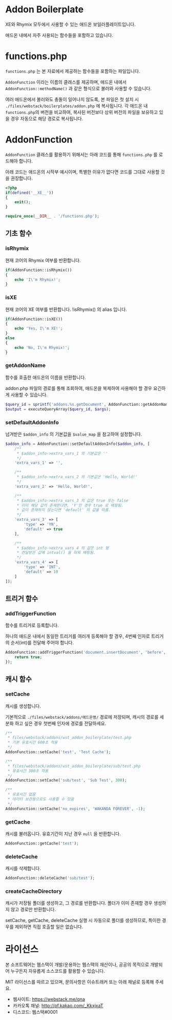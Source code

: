 # Addon Boilerplate

XE와 Rhymix 모두에서 사용할 수 있는 애드온 보일러플레이트입니다.

애드온 내에서 자주 사용되는 함수들을 포함하고 있습니다.



# functions.php

`functions.php` 는 본 자료에서 제공하는 함수들을 포함하는 파일입니다.

`AddonFunction` 이라는 이름의 클래스를 제공하며, 애드온 내에서 `AddonFunction::methodName()` 과 같은 형식으로 불러와 사용할 수 있습니다.

여러 애드온에서 불러와도 충돌이 일어나지 않도록, 본 파일은 첫 설치 시 `./files/webstack/boilerplates/addon.php` 에 복사됩니다. 각 애드온 내 `functions.php`의 버전을 비교하여, 복사된 버전보다 상위 버전의 파일을 보유하고 있을 경우 자동으로 해당 경로로 복사됩니다.



# AddonFunction

`AddonFunction` 클래스를 활용하기 위해서는 아래 코드를 통해 `functions.php` 를 로드해야 합니다.

아래 코드는 애드온의 시작부 예시이며, 특별한 이유가 없다면 코드를 그대로 사용할 것을 권장합니다.

```PHP
<?php
if(defined('__XE__'))
{
	exit();
}

require_once(__DIR__ . '/functions.php');
```

## 기초 함수

### isRhymix

현재 코어의 Rhymix 여부를 반환합니다.

```PHP
if(AddonFunction::isRhymix())
{
	echo 'I\'m Rhymix!';
}
```

### isXE

현재 코어의 XE 여부를 반환합니다. !isRhymix() 의 alias 입니다.

```PHP
if(AddonFunction::isXE())
{
	echo 'Yes, I\'m XE!';
}
else
{
	echo 'No, I\'m Rhymix!';
}
```

### getAddonName

함수를 호출한 애드온의 이름을 반환합니다.

addon.php 파일의 경로를 통해 조회하여, 애드온을 복제하여 사용해야 할 경우 요긴하게 사용할 수 있습니다.

```PHP
$query_id = sprintf('addons.%s.getDocument', AddonFunction::getAddonName());
$output = executeQueryArray($query_id, $args);
```

### setDefaultAddonInfo

넘겨받은 `$addon_info` 의 기본값을 `$value_map` 을 참고하여 설정합니다.

```PHP
$addon_info = AddonFunction::setDefaultAddonInfo($addon_info, [
	/**
	 * $addon_info->extra_vars_1 의 기본값은 ''
	 */
	'extra_vars_1' => '',

	/**
	 * $addon_info->extra_vars_2 의 기본값은 'Hello, World!'
	 */
	'extra_vars_2' => 'Hello, World!',

	/**
	 * $addon_info->extra_vars_3 의 값은 true 또는 false
	 * 이미 해당 값이 존재한다면, 'Y'인 경우 true 로 매핑됨.
	 * 값이 존재하지 않는다면 'default' 의 값을 따름.
	 */
	'extra_vars_3' => [
		'type' => 'YN',
		'default' => true
	],

	/**
	 * $addon_info->extra_vars_4 의 값은 int 형
	 * 전달받은 값에 intval() 을 씌워 매핑됨.
	 */
	'extra_vars_4' => [
		'type' => 'INT',
		'default' => 10
	]
]);
```

## 트리거 함수

### addTriggerFunction

함수를 트리거로 등록합니다.

하나의 애드온 내에서 동일한 트리거를 여러개 등록해야 할 경우, 4번째 인자로 트리거의 순서(int)를 전달해 주어야 합니다.

```PHP
AddonFunction::addTriggerFunction('document.insertDocument', 'before', function($obj){
	return true;
});
```

## 캐시 함수

### setCache

캐시를 생성합니다.

기본적으로 `./files/webstack/addons/애드온명/` 경로에 저장되며, 캐시의 경로를 세분화 하고 싶은 경우 첫번째 인자에 경로를 전달하세요.

```PHP
/**
 * files/webstack/addons/wst_addon_boilerplate/test.php
 * 기본 유효시간 600초 적용
 */
AddonFunction::setCache('test', 'Test Cache');

/**
 * files/webstack/addons/wst_addon_boilerplate/sub/test.php
 * 유효시간 300초 적용
 */
AddonFunction::setCache('sub/test', 'Sub Test', 300);

/**
 * 유효시간 없음
 * 데이터 보관용으로도 사용할 수 있음
 */
AddonFunction::setCache('no_expires', 'WAKANDA FOREVER', -1);
```

### getCache

캐시를 불러옵니다.
유효기간이 지난 경우 `null` 을 반환합니다.

```PHP
AddonFunction::getCache('test');
```

### deleteCache

캐시를 삭제합니다.

```PHP
AddonFunction::deleteCache('sub/test');
```

### createCacheDirectory

캐시가 저장될 폴더를 생성하고, 그 경로를 반환합니다. 폴더가 이미 존재할 경우 생성하지 않고 경로만 반환합니다.

setCache, getCache, deleteCache 실행 시 자동으로 폴더를 생성하므로, 특이한 경우를 제외하면 직접 호출할 일은 없습니다.



# 라이선스

본 소프트웨어는 웹스택이 개발/운용하는 웹스택의 재산이나, 공공의 목적으로 개발되어 누구든지 자유롭게 소스코드를 활용할 수 있습니다.

MIT 라이선스를 따르고 있으며, 문의사항은 이슈트래커 또는 아래 채널로 등록해 주세요.

* 웹사이트: https://webstack.me/qna
* 카카오톡 채널: http://pf.kakao.com/_KkxjxaT
* 디스코드: 웹스택#0001